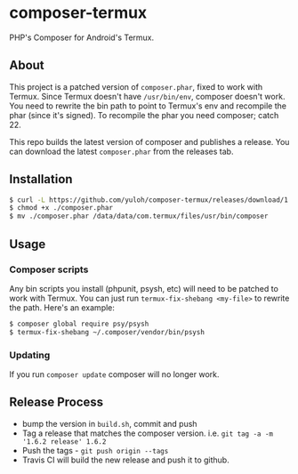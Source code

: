 # composer-termux

PHP's Composer for Android's Termux.

## About

This project is a patched version of `composer.phar`, fixed to work with Termux.  Since Termux doesn't have `/usr/bin/env`, composer doesn't work.  You need to rewrite the bin path to point to Termux's env and recompile the phar (since it's signed).  To recompile the phar you need composer; catch 22.

This repo builds the latest version of composer and publishes a release.  You can download the latest `composer.phar` from the releases tab.

## Installation

```bash
$ curl -L https://github.com/yuloh/composer-termux/releases/download/1.6.2/composer.phar -o composer.phar
$ chmod +x ./composer.phar
$ mv ./composer.phar /data/data/com.termux/files/usr/bin/composer
```

## Usage

### Composer scripts

Any bin scripts you install (phpunit, psysh, etc) will need to be patched to work with Termux.  You can just run `termux-fix-shebang <my-file>` to rewrite the path.  Here's an example:

```bash
$ composer global require psy/psysh
$ termux-fix-shebang ~/.composer/vendor/bin/psysh
```

### Updating

If you run `composer update` composer will no longer work.

## Release Process

- bump the version in `build.sh`, commit and push
- Tag a release that matches the composer version. i.e. `git tag -a -m '1.6.2 release' 1.6.2`
- Push the tags - `git push origin --tags`
- Travis CI will build the new release and push it to github.
